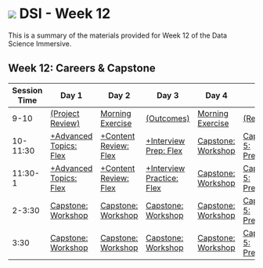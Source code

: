 # ![](https://ga-dash.s3.amazonaws.com/production/assets/logo-9f88ae6c9c3871690e33280fcf557f33.png) DSI - Week 12

This is a summary of the materials provided for Week 12 of the Data Science Immersive.

## Week 12: Careers & Capstone

Session Time | Day 1 | Day 2 | Day 3 | Day 4 | Day 5
 --- | --- | --- | --- | ---  | ---
9-10 | [(Project Review)][12-1A]             | [Morning Exercise][12-2A]          | [(Outcomes)][12-3A]             | [Morning Exercise][12-4A]               | [(Reflection)][12-5A]
10-11:30 | [+Advanced Topics: Flex][12-1B]   | [+Content Review: Flex][12-2B]     | [+Interview Prep: Flex][12-3B]         | [Capstone: Workshop][12-4B]             | [Capstone Pt 5: Presentations][12-5B]
11:30-1 | [+Advanced Topics: Flex][12-1C]    | [+Content Review: Flex][12-2C]     | [+Interview Practice: Flex][12-3C]     | [Capstone: Workshop][12-4C]  | [Capstone Pt 5: Presentations][12-5C]
2-3:30 | [Capstone: Workshop][12-1D]         | [Capstone: Workshop][12-2D]        | [Capstone: Workshop][12-3D]     | [Capstone: Workshop][12-4D]   | [Capstone Pt 5: Presentations][12-5D]
3:30 | [Capstone: Workshop][12-1E]           | [Capstone: Workshop][12-2E]        | [Capstone: Workshop][12-3E]     | [Capstone: Workshop][12-4E]   | [Capstone Pt 5: Presentations][12-5E]


[12-1A]: ./instructor-contributions/
[12-1B]: 1.1-flex
[12-1C]: 1.2-flex
[12-1D]: ../../03-projects/02-projects-capstone/part-05/
[12-1E]: ./../03-projects/02-projects-capstone/part-05/
[12-1F]: ./instructor-contributions/

[12-2A]: ./instructor-contributions/
[12-2B]: 2.1-flex
[12-2C]: 2.2-flex
[12-2D]: ./../03-projects/02-projects-capstone/part-05/
[12-2E]: ./../03-projects/02-projects-capstone/part-05/
[12-2F]: ./instructor-contributions/

[12-3A]: #
[12-3B]: 3.1-flex
[12-3C]: 3.2-flex
[12-3D]: ./../03-projects/02-projects-capstone/part-05/
[12-3E]: ./../03-projects/02-projects-capstone/part-05/
[12-3F]: ./instructor-contributions/

[12-4A]: ./instructor-contributions/
[12-4B]: ./../03-projects/02-projects-capstone/part-05/
[12-4C]: ./../03-projects/02-projects-capstone/part-05/
[12-4D]: ./../03-projects/02-projects-capstone/part-05/
[12-4E]: ./../03-projects/02-projects-capstone/part-05/
[12-4F]: #

[12-5A]: ../recurring-materials/reflection
[12-5B]: ../recurring-materials/project-show-and-tell
[12-5C]: ../recurring-materials/project-show-and-tell
[12-5D]: ../recurring-materials/project-show-and-tell
[12-5E]: ../recurring-materials/project-show-and-tell
[12-5F]: #
